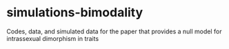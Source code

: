 # simulations-bimodality
Codes, data, and simulated data for the paper that provides a null model for intrassexual dimorphism in traits
